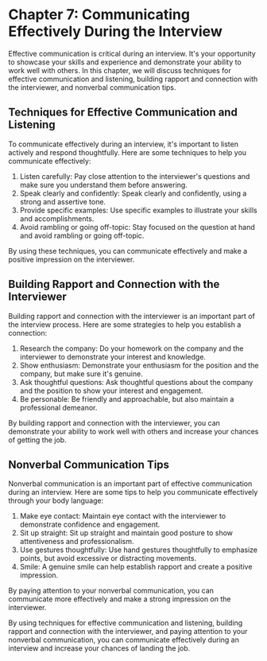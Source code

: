 Chapter 7: Communicating Effectively During the Interview
=========================================================

Effective communication is critical during an interview. It's your opportunity to showcase your skills and experience and demonstrate your ability to work well with others. In this chapter, we will discuss techniques for effective communication and listening, building rapport and connection with the interviewer, and nonverbal communication tips.

Techniques for Effective Communication and Listening
----------------------------------------------------

To communicate effectively during an interview, it's important to listen actively and respond thoughtfully. Here are some techniques to help you communicate effectively:

1. Listen carefully: Pay close attention to the interviewer's questions and make sure you understand them before answering.
2. Speak clearly and confidently: Speak clearly and confidently, using a strong and assertive tone.
3. Provide specific examples: Use specific examples to illustrate your skills and accomplishments.
4. Avoid rambling or going off-topic: Stay focused on the question at hand and avoid rambling or going off-topic.

By using these techniques, you can communicate effectively and make a positive impression on the interviewer.

Building Rapport and Connection with the Interviewer
----------------------------------------------------

Building rapport and connection with the interviewer is an important part of the interview process. Here are some strategies to help you establish a connection:

1. Research the company: Do your homework on the company and the interviewer to demonstrate your interest and knowledge.
2. Show enthusiasm: Demonstrate your enthusiasm for the position and the company, but make sure it's genuine.
3. Ask thoughtful questions: Ask thoughtful questions about the company and the position to show your interest and engagement.
4. Be personable: Be friendly and approachable, but also maintain a professional demeanor.

By building rapport and connection with the interviewer, you can demonstrate your ability to work well with others and increase your chances of getting the job.

Nonverbal Communication Tips
----------------------------

Nonverbal communication is an important part of effective communication during an interview. Here are some tips to help you communicate effectively through your body language:

1. Make eye contact: Maintain eye contact with the interviewer to demonstrate confidence and engagement.
2. Sit up straight: Sit up straight and maintain good posture to show attentiveness and professionalism.
3. Use gestures thoughtfully: Use hand gestures thoughtfully to emphasize points, but avoid excessive or distracting movements.
4. Smile: A genuine smile can help establish rapport and create a positive impression.

By paying attention to your nonverbal communication, you can communicate more effectively and make a strong impression on the interviewer.

By using techniques for effective communication and listening, building rapport and connection with the interviewer, and paying attention to your nonverbal communication, you can communicate effectively during an interview and increase your chances of landing the job.

